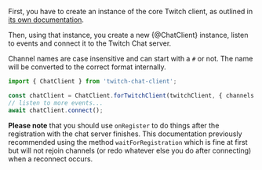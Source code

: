 First, you have to create an instance of the core Twitch client, as outlined in [its own documentation](/twitch/docs/basic-usage/creating-instance).

Then, using that instance, you create a new {@ChatClient} instance, listen to events and connect it to the Twitch Chat server.

Channel names are case insensitive and can start with a `#` or not. The name will be converted to the correct format internally.

```typescript
import { ChatClient } from 'twitch-chat-client';

const chatClient = ChatClient.forTwitchClient(twitchClient, { channels: ['lidlrini'] });
// listen to more events...
await chatClient.connect();
```

**Please note** that you should use `onRegister` to do things after the registration with the chat server finishes. This documentation previously recommended using the method `waitForRegistration` which is fine at first but will not rejoin channels (or redo whatever else you do after connecting) when a reconnect occurs.
